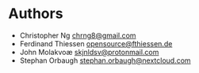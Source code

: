 <!--
  - SPDX-FileCopyrightText: 2024 Nextcloud GmbH and Nextcloud contributors
  - SPDX-License-Identifier: AGPL-3.0-or-later
-->
# Authors

- Christopher Ng <chrng8@gmail.com>
- Ferdinand Thiessen <opensource@fthiessen.de>
- John Molakvoæ <skjnldsv@protonmail.com>
- Stephan Orbaugh <stephan.orbaugh@nextcloud.com>
